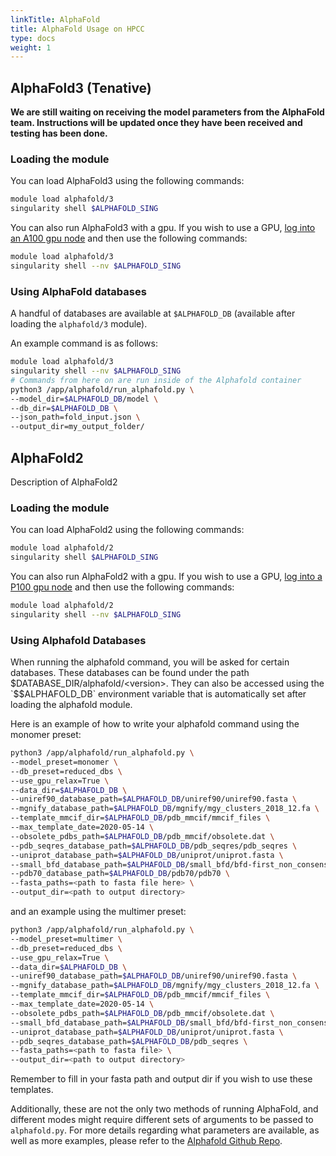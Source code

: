 ```yaml
---
linkTitle: AlphaFold
title: AlphaFold Usage on HPCC
type: docs
weight: 1
---
```


## AlphaFold3 (Tenative)

**We are still waiting on receiving the model parameters from the AlphaFold team. Instructions will be updated once they have been received and testing has been done.**

### Loading the module

You can load AlphaFold3 using the following commands:
```bash
module load alphafold/3
singularity shell $ALPHAFOLD_SING
```
You can also run AlphaFold3 with a gpu. If you wish to use a GPU, [log into an A100 gpu node](https://hpcc.ucr.edu/manuals/hpc_cluster/jobs/#gpu-jobs) and then use the following commands:
```bash
module load alphafold/3
singularity shell --nv $ALPHAFOLD_SING
```

### Using AlphaFold databases

A handful of databases are available at `$ALPHAFOLD_DB` (available after loading the `alphafold/3` module).

An example command is as follows:
```bash
module load alphafold/3
singularity shell --nv $ALPHAFOLD_SING
# Commands from here on are run inside of the Alphafold container
python3 /app/alphafold/run_alphafold.py \
--model_dir=$ALPHAFOLD_DB/model \
--db_dir=$ALPHAFOLD_DB \
--json_path=fold_input.json \
--output_dir=my_output_folder/
```


## AlphaFold2 
Description of AlphaFold2

### Loading the module

You can load AlphaFold2 using the following commands:
```bash
module load alphafold/2
singularity shell $ALPHAFOLD_SING
```
You can also run AlphaFold2 with a gpu. If you wish to use a GPU, [log into a P100 gpu node](https://hpcc.ucr.edu/manuals/hpc_cluster/jobs/#gpu-jobs) and then use the following commands:
```bash
module load alphafold/2
singularity shell --nv $ALPHAFOLD_SING
```

### Using Alphafold Databases

When running the alphafold command, you will be asked for certain databases. These databases can be found under the path $DATABASE_DIR/alphafold/<version>. They can also be accessed using the `$$ALPHAFOLD_DB` environment variable that is automatically set after loading the alphafold module.

Here is an example of how to write your alphafold command using the monomer preset:
```bash
python3 /app/alphafold/run_alphafold.py \
--model_preset=monomer \
--db_preset=reduced_dbs \
--use_gpu_relax=True \
--data_dir=$ALPHAFOLD_DB \
--uniref90_database_path=$ALPHAFOLD_DB/uniref90/uniref90.fasta \
--mgnify_database_path=$ALPHAFOLD_DB/mgnify/mgy_clusters_2018_12.fa \
--template_mmcif_dir=$ALPHAFOLD_DB/pdb_mmcif/mmcif_files \
--max_template_date=2020-05-14 \
--obsolete_pdbs_path=$ALPHAFOLD_DB/pdb_mmcif/obsolete.dat \
--pdb_seqres_database_path=$ALPHAFOLD_DB/pdb_seqres/pdb_seqres \
--uniprot_database_path=$ALPHAFOLD_DB/uniprot/uniprot.fasta \
--small_bfd_database_path=$ALPHAFOLD_DB/small_bfd/bfd-first_non_consensus_sequences.fasta \
--pdb70_database_path=$ALPHAFOLD_DB/pdb70/pdb70 \
--fasta_paths=<path to fasta file here> \
--output_dir=<path to output directory>
```

and an example using the multimer preset:
```bash
python3 /app/alphafold/run_alphafold.py \
--model_preset=multimer \
--db_preset=reduced_dbs \
--use_gpu_relax=True \
--data_dir=$ALPHAFOLD_DB \
--uniref90_database_path=$ALPHAFOLD_DB/uniref90/uniref90.fasta \
--mgnify_database_path=$ALPHAFOLD_DB/mgnify/mgy_clusters_2018_12.fa \
--template_mmcif_dir=$ALPHAFOLD_DB/pdb_mmcif/mmcif_files \
--max_template_date=2020-05-14 \
--obsolete_pdbs_path=$ALPHAFOLD_DB/pdb_mmcif/obsolete.dat \
--small_bfd_database_path=$ALPHAFOLD_DB/small_bfd/bfd-first_non_consensus_sequences.fasta \
--uniprot_database_path=$ALPHAFOLD_DB/uniprot/uniprot.fasta \
--pdb_seqres_database_path=$ALPHAFOLD_DB/pdb_seqres \
--fasta_paths=<path to fasta file> \
--output_dir=<path to output directory>
```

Remember to fill in your fasta path and output dir if you wish to use these templates.

Additionally, these are not the only two methods of running AlphaFold, and different modes might require different sets of arguments to be passed to `alphafold.py`. For more details regarding what parameters are available, as well as more examples, please refer to the [Alphafold Github Repo](https://github.com/deepmind/alphafold).
